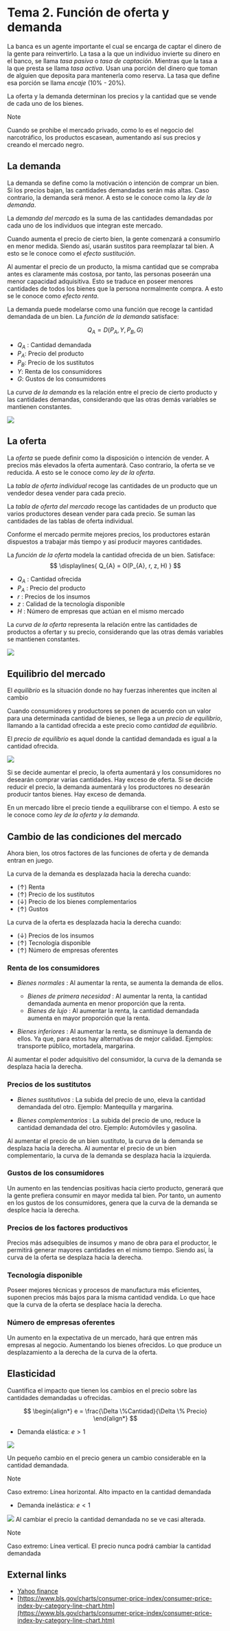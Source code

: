 
# Tema 2. Función de oferta y demanda

La banca es un agente importante el cual se encarga de captar el dinero de la gente para reinvertirlo. La tasa a la que un individuo invierte su dinero en el banco, se llama _tasa pasiva_ o _tasa de captación_. Mientras que la tasa a la que presta se llama _tasa activa_.
Usan una porción del dinero que toman de alguien que deposita para mantenerla como reserva. La tasa que define esa porción se llama _encaje_ (10% - 20%).

La oferta y la demanda determinan los precios y la cantidad que se vende de cada uno de los bienes.


>[!Note]
>Cuando se prohibe el mercado privado, como lo es el negocio del narcotráfico, los productos escasean, aumentando así sus precios y creando el mercado negro.

## La demanda

La demanda se define como la motivación o intención de comprar un bien. Si los precios bajan, las cantidades demandadas serán más altas. Caso contrario, la demanda será menor. A esto se le conoce como la _ley de la demanda_.

La _demanda del mercado_ es la suma de las cantidades demandadas por cada uno de los individuos que integran este mercado.

Cuando aumenta el precio de cierto bien, la gente comenzará a consumirlo en menor medida. Siendo así, usarán sustitos para reemplazar tal bien. A esto se le conoce como el _efecto sustitución_.

Al aumentar el precio de un producto, la misma cantidad que se compraba antes es claramente más costosa, por tanto, las personas poseerán una menor capacidad adquisitiva. Esto se traduce en poseer menores cantidades de todos los bienes que la persona normalmente compra. A esto se le conoce como _efecto renta_.

La demanda puede modelarse como una función que recoge la cantidad demandada de un bien. La _función de la demanda_ satisface:

$$
  Q_{A} = D(P_{A}, Y, P_{B}, G)
$$

- $Q_{A}$ : Cantidad demandada
- $P_{A}$: Precio del producto
- $P_{B}$: Precio de los sustitutos
- $Y$: Renta de los consumidores
- $G$: Gustos de los consumidores


La _curva de la demanda_ es la relación entre el precio de cierto producto y las cantidades demandas, considerando que las otras demás variables se mantienen constantes.

![](attachments/Pasted%20image%2020230317194715.png)



## La oferta

La _oferta_ se puede definir como la disposición o intención de vender.
A precios más elevados la oferta aumentará. Caso contrario, la oferta se ve reducida. A esto se le conoce como _ley de la oferta_.

La _tabla de oferta individual_ recoge las cantidades de un producto que un vendedor desea vender para cada precio.

La _tabla de oferta del mercado_ recoge las cantidades de un producto que varios productores desean vender para cada precio.
Se suman las cantidades de las tablas de oferta individual.

Conforme el mercado permite mejores precios, los productores estarán dispuestos a trabajar más tiempo y así producir mayores cantidades.

La _función de la oferta_ modela la cantidad ofrecida de un bien. Satisface:
$$
\displaylines{
	Q_{A} = O(P_{A}, r, z, H)
}
$$
- $Q_{A}$ : Cantidad ofrecida
- $P_{A}$ : Precio del producto
- $r$ : Precios de los insumos
- $z$ : Calidad de la tecnología disponible
- $H$ : Número de empresas que actúan en el mismo mercado

La _curva de la oferta_ representa la relación entre las cantidades de productos a ofertar y su precio, considerando que las otras demás variables se mantienen constantes.

![](attachments/Pasted%20image%2020230317200938.png)


## Equilibrio del mercado

El _equilibrio_ es la situación donde no hay fuerzas inherentes que inciten al cambio

Cuando consumidores y productores se ponen de acuerdo con un valor para una determinada cantidad de bienes, se llega a un _precio de equilibrio_, llamando a la cantidad ofrecida a este precio como _cantidad de equilibrio_.

El _precio de equilibrio_ es aquel donde la cantidad demandada es igual a la cantidad ofrecida.

![](attachments/Pasted%20image%2020230317204159.png)

Si se decide aumentar el precio, la oferta aumentará y los consumidores no desearán comprar varias cantidades. Hay exceso de oferta.
Si se decide reducir el precio, la demanda aumentará y los productores no desearán producir tantos bienes. Hay exceso de demanda.

En un mercado libre el precio tiende a equilibrarse con el tiempo. A esto se le conoce como _ley de la oferta y la demanda_.


## Cambio de las condiciones del mercado

Ahora bien, los otros factores de las funciones de oferta y de demanda entran en juego.

La curva de la demanda es desplazada hacia la derecha cuando:
- $(\uparrow)$ Renta
- $(\uparrow)$ Precio de los sustitutos
- $(\downarrow)$ Precio de los bienes complementarios
- $(\uparrow)$ Gustos

La curva de la oferta es desplazada hacia la derecha cuando:
- $(\downarrow)$ Precios de los insumos
- $(\uparrow)$ Tecnología disponible
- $(\uparrow)$ Número de empresas oferentes


### Renta de los consumidores

- _Bienes normales_ : Al aumentar la renta, se aumenta la demanda de ellos.
	- _Bienes de primera necesidad_ : Al aumentar la renta, la cantidad demandada aumenta en menor proporción que la renta.
	 - _Bienes de lujo_ : Al aumentar la renta, la cantidad demandada aumenta en mayor proporción que la renta.

- _Bienes inferiores_ : Al aumentar la renta, se disminuye la demanda de ellos.
Ya que, para estos hay alternativas de mejor calidad. Ejemplos: transporte público, mortadela, 
margarina.

Al aumentar el poder adquisitivo del consumidor, la curva de la demanda se desplaza hacia la derecha.


### Precios de los sustitutos

- _Bienes sustitutivos_ : La subida del precio de uno, eleva la cantidad demandada del otro.
Ejemplo: Mantequilla y margarina.

- _Bienes complementarios_ : La subida del precio de uno, reduce la cantidad demandada del otro.
Ejemplo: Automóviles y gasolina.

Al aumentar el precio de un bien sustituto, la curva de la demanda se desplaza hacia la derecha.
Al aumentar el precio de un bien complementario, la curva de la demanda se desplaza hacia la izquierda.


### Gustos de los consumidores

Un aumento en las tendencias positivas hacia cierto producto, generará que la gente prefiera consumir en mayor medida tal bien. Por tanto, un aumento en los gustos de los consumidores, genera que la curva de la demanda se desplce hacia la derecha.


### Precios de los factores productivos

Precios más adsequibles de insumos y mano de obra para el productor, le permitirá generar mayores cantidades en el mismo tiempo. Siendo así, la curva de la oferta se desplaza hacia la derecha.

### Tecnología disponible

Poseer mejores técnicas y procesos de manufactura más eficientes, suponen precios más bajos para la misma cantidad vendida. Lo que hace que la curva de la oferta se desplace hacia la derecha.

### Número de empresas oferentes

Un aumento en la expectativa de un mercado, hará que entren más empresas al negocio. Aumentando los bienes ofrecidos. Lo que produce un desplazamiento a la derecha de la curva de la oferta.


## Elasticidad

Cuantifica el impacto que tienen los cambios en el precio sobre las cantidades demandadas u ofrecidas.

$$
\begin{align*}
	e = \frac{\Delta \%Cantidad}{\Delta \% Precio}
\end{align*}
$$

- Demanda elástica: $e>1$

![](attachments/Pasted%20image%2020230321124314.png)

Un pequeño cambio en el precio genera un cambio considerable en la cantidad demandada.

>[!Note]
>Caso extremo: Línea horizontal. Alto impacto en la cantidad demandada

- Demanda inelástica: $e < 1$

![](attachments/Pasted%20image%2020230321124323.png)
Al cambiar el precio la cantidad demandada no se ve casi alterada.

>[!Note]
>Caso extremo: Línea vertical. El precio nunca podrá cambiar la cantidad demandada


## External links

- [Yahoo finance](https://finance.yahoo.com/)
- [https://www.bls.gov/charts/consumer-price-index/consumer-price-index-by-category-line-chart.htm](https://www.bls.gov/charts/consumer-price-index/consumer-price-index-by-category-line-chart.htm)
